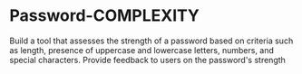 # Password-COMPLEXITY
Build a tool that assesses the strength of a password based on criteria such as length, presence of uppercase and lowercase letters, numbers, and special characters. Provide feedback to users on the password's strength
